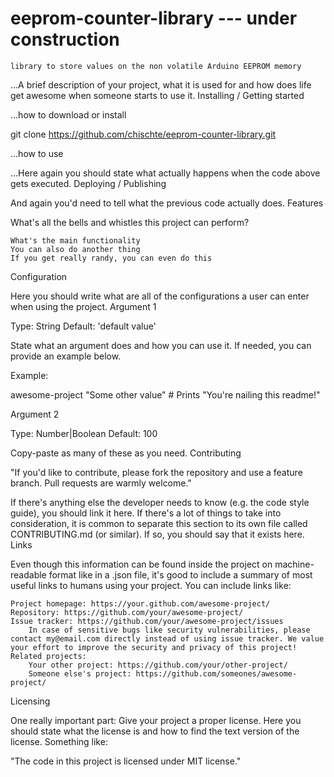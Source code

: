 # eeprom-counter-library --- under construction
    
    library to store values on the non volatile Arduino EEPROM memory

...A brief description of your project, what it is used for and how does life get awesome when someone starts to use it.
Installing / Getting started

...how to download or install

git clone https://github.com/chischte/eeprom-counter-library.git

...how to use

...Here again you should state what actually happens when the code above gets executed.
Deploying / Publishing

And again you'd need to tell what the previous code actually does.
Features

What's all the bells and whistles this project can perform?

    What's the main functionality
    You can also do another thing
    If you get really randy, you can even do this

Configuration

Here you should write what are all of the configurations a user can enter when using the project.
Argument 1

Type: String
Default: 'default value'

State what an argument does and how you can use it. If needed, you can provide an example below.

Example:

awesome-project "Some other value"  # Prints "You're nailing this readme!"

Argument 2

Type: Number|Boolean
Default: 100

Copy-paste as many of these as you need.
Contributing

"If you'd like to contribute, please fork the repository and use a feature branch. Pull requests are warmly welcome."

If there's anything else the developer needs to know (e.g. the code style guide), you should link it here. If there's a lot of things to take into consideration, it is common to separate this section to its own file called CONTRIBUTING.md (or similar). If so, you should say that it exists here.
Links

Even though this information can be found inside the project on machine-readable format like in a .json file, it's good to include a summary of most useful links to humans using your project. You can include links like:

    Project homepage: https://your.github.com/awesome-project/
    Repository: https://github.com/your/awesome-project/
    Issue tracker: https://github.com/your/awesome-project/issues
        In case of sensitive bugs like security vulnerabilities, please contact my@email.com directly instead of using issue tracker. We value your effort to improve the security and privacy of this project!
    Related projects:
        Your other project: https://github.com/your/other-project/
        Someone else's project: https://github.com/someones/awesome-project/

Licensing

One really important part: Give your project a proper license. Here you should state what the license is and how to find the text version of the license. Something like:

"The code in this project is licensed under MIT license."
